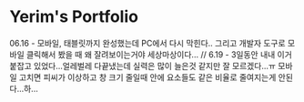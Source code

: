# Yerim's Portfolio

06.16 - 모바일, 태블릿까지 완성했는데 PC에서 다시 막힌다.. 그리고 개발자 도구로 모바일 클릭해서 봤을 때 왜 잘려보이는거야 세상마상이다...
//
6.19 - 3일동안 내내 이거 붙잡고 있었다...얼레벌레 다끝냈는데
실력은 많이 늘은것 같지만 잘 모르겠다...ㅠ 모바일 고치면 피씨가 이상하고 창 크기 줄일때 안에 요소들도 같은 비율로 줄여지는게 안된다...하...
